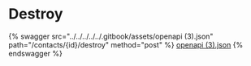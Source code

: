 # Destroy

{% swagger src="../../../../../.gitbook/assets/openapi (3).json" path="/contacts/{id}/destroy" method="post" %}
[openapi (3).json](<../../../../../.gitbook/assets/openapi (3).json>)
{% endswagger %}
